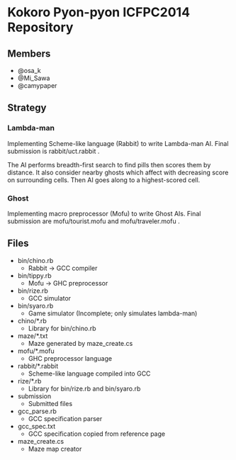 # Kokoro Pyon-pyon ICFPC2014 Repository

## Members
- @osa_k
- @Mi_Sawa
- @camypaper

## Strategy
### Lambda-man
Implementing Scheme-like language (Rabbit) to write Lambda-man AI.
Final submission is rabbit/uct.rabbit .

The AI performs breadth-first search to find pills then scores them by distance.
It also consider nearby ghosts which affect with decreasing score on surrounding cells.
Then AI goes along to a highest-scored cell.

### Ghost
Implementing macro preprocessor (Mofu) to write Ghost AIs.
Final submission are mofu/tourist.mofu and mofu/traveler.mofu .

## Files
- bin/chino.rb
    + Rabbit -> GCC compiler
- bin/tippy.rb
    + Mofu -> GHC preprocessor
- bin/rize.rb
    + GCC simulator
- bin/syaro.rb
    + Game simulator (Incomplete; only simulates lambda-man)
- chino/\*.rb
    + Library for bin/chino.rb
- maze/\*.txt
    + Maze generated by maze_create.cs
- mofu/\*.mofu
    + GHC preprocessor language
- rabbit/\*.rabbit
    + Scheme-like language compiled into GCC
- rize/\*.rb
    + Library for bin/rize.rb and bin/syaro.rb
- submission
    + Submitted files
- gcc_parse.rb
    + GCC specification parser
- gcc_spec.txt
    + GCC specification copied from reference page
- maze_create.cs
    + Maze map creator
